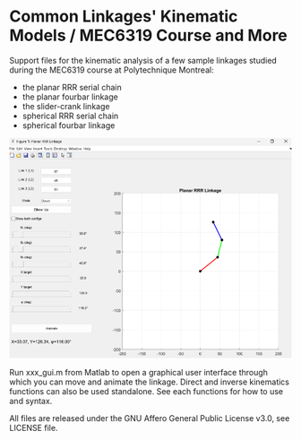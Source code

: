 # Common Linkages' Kinematic Models / MEC6319 Course and More
Support files for the kinematic analysis of a few sample linkages studied during the MEC6319 course at Polytechnique Montreal:
- the planar RRR serial chain
- the planar fourbar linkage 
- the slider-crank linkage
- spherical RRR serial chain
- spherical fourbar linkage

![RRR](Media/RRRGUI.png)

Run xxx_gui.m from Matlab to open a graphical user interface through which you can move and animate the linkage. Direct and inverse kinematics functions can also be used standalone. See each functions for how to use and syntax.

All files are released under the GNU Affero General Public License v3.0, see LICENSE file.
